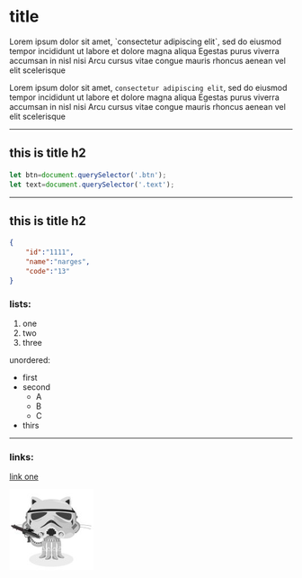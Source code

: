# title

<p>Lorem ipsum dolor sit amet, `consectetur adipiscing elit`, sed do eiusmod tempor incididunt ut labore et dolore magna aliqua Egestas purus viverra accumsan in nisl nisi Arcu cursus vitae congue mauris rhoncus aenean vel elit scelerisque</p>

Lorem ipsum dolor sit amet, `consectetur adipiscing elit`, sed do eiusmod tempor incididunt ut labore et dolore magna aliqua Egestas purus viverra accumsan in nisl nisi Arcu cursus vitae congue mauris rhoncus aenean vel elit scelerisque

___

## this is title h2

```javascript
let btn=document.querySelector('.btn');
let text=document.querySelector('.text');
```
___

## this is title h2

```json
{
    "id":"1111",
    "name":"narges",
    "code":"13"
}
```
### lists:



1. one
2. two
3. three

unordered:

- first
- second
    - A
    - B
    - C
- thirs

___

### links:
[link one](https://markdown-it.github.io/)

![pic-1](./img/stormtroopocat.jpg)
